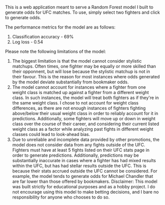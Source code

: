 This is a web application meant to serve a Random Forest model I built to generate odds for UFC matches. To use, simply select two fighters and click to generate odds.

The performance metrics for the model are as follows:
1. Classification accuracy - 69%
2. Log loss - 0.54

Please note the following limitations of the model:
1. The biggest limitation is that the model cannot consider stylistic matchups. Often times, one fighter may be equally or more skilled than their opponnent, but will lose because the stylistic matchup is not in their favour. This is the reason for most instances where odds generated by the model deviate substantially from bookmaker odds.
2. The model cannot account for instances where a fighter from one weight class is matched up against a fighter from a different weight class. In such instances, the model will treat both fighters as if they're in the same weight class. I chose to not account for weight class differences, as there are not enough instances of fighters fighting above/below their usual weight class in order to reliably account for it in predictions. Additionally, some fighters will move up or down in weight class over the course of their career, and considering their current listed weight class as a factor while analyzing past fights in different weight classes could lead to look-ahead bias.
3. Due to unreliable and incomplete data provided by other promotions, the model does not consider data from any fights outside of the UFC. Fighters must have at least 5 fights listed on their UFC stats page in order to generate predictions. Additionally, predictions may be substantially inaccurate in cases where a fighter has had mixed results within the UFC, but has had stellar results outside the UFC. This is because their stats accrued outside the UFC cannot be considered. For example, the model tends to generate odds for Michael Chandler that are far lower than those offered by bookmakers.
Disclaimer: This model was built strictly for educational purposes and as a hobby project. I do not encourage using this model to make betting decisions, and I bare no responsibility for anyone who chooses to do so.